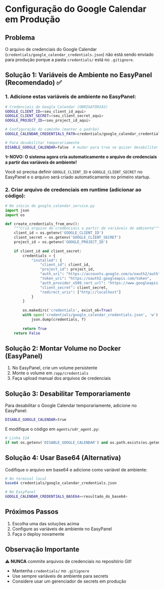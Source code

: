 # Configuração do Google Calendar em Produção

## Problema
O arquivo de credenciais do Google Calendar (`credentials/google_calendar_credentials.json`) não está sendo enviado para produção porque a pasta `credentials/` está no `.gitignore`.

## Solução 1: Variáveis de Ambiente no EasyPanel (Recomendado) ✅

### 1. Adicione estas variáveis de ambiente no EasyPanel:

```bash
# Credenciais do Google Calendar (OBRIGATÓRIAS)
GOOGLE_CLIENT_ID=<seu_client_id_aqui>
GOOGLE_CLIENT_SECRET=<seu_client_secret_aqui>
GOOGLE_PROJECT_ID=<seu_project_id_aqui>

# Configuração do caminho (manter o padrão)
GOOGLE_CALENDAR_CREDENTIALS_PATH=credentials/google_calendar_credentials.json

# Para desabilitar temporariamente
DISABLE_GOOGLE_CALENDAR=false  # mudar para true se quiser desabilitar
```

**✨ NOVO: O sistema agora cria automaticamente o arquivo de credenciais a partir das variáveis de ambiente!**

Você só precisa definir `GOOGLE_CLIENT_ID` e `GOOGLE_CLIENT_SECRET` no EasyPanel e o arquivo será criado automaticamente no primeiro startup.

### 2. Criar arquivo de credenciais em runtime (adicionar ao código):

```python
# No início do google_calendar_service.py
import json
import os

def create_credentials_from_env():
    """Cria arquivo de credenciais a partir de variáveis de ambiente"""
    client_id = os.getenv('GOOGLE_CLIENT_ID')
    client_secret = os.getenv('GOOGLE_CLIENT_SECRET')
    project_id = os.getenv('GOOGLE_PROJECT_ID')
    
    if client_id and client_secret:
        credentials = {
            "installed": {
                "client_id": client_id,
                "project_id": project_id,
                "auth_uri": "https://accounts.google.com/o/oauth2/auth",
                "token_uri": "https://oauth2.googleapis.com/token",
                "auth_provider_x509_cert_url": "https://www.googleapis.com/oauth2/v1/certs",
                "client_secret": client_secret,
                "redirect_uris": ["http://localhost"]
            }
        }
        
        os.makedirs('credentials', exist_ok=True)
        with open('credentials/google_calendar_credentials.json', 'w') as f:
            json.dump(credentials, f)
        
        return True
    return False
```

## Solução 2: Montar Volume no Docker (EasyPanel)

1. No EasyPanel, crie um volume persistente
2. Monte o volume em `/app/credentials`
3. Faça upload manual dos arquivos de credenciais

## Solução 3: Desabilitar Temporariamente

Para desabilitar o Google Calendar temporariamente, adicione no EasyPanel:

```bash
DISABLE_GOOGLE_CALENDAR=true
```

E modifique o código em `agents/sdr_agent.py`:

```python
# Linha 114
if not os.getenv('DISABLE_GOOGLE_CALENDAR') and os.path.exists(os.getenv("GOOGLE_CALENDAR_CREDENTIALS_PATH", "")):
```

## Solução 4: Usar Base64 (Alternativa)

Codifique o arquivo em base64 e adicione como variável de ambiente:

```bash
# No terminal local
base64 credentials/google_calendar_credentials.json

# No EasyPanel
GOOGLE_CALENDAR_CREDENTIALS_BASE64=<resultado_do_base64>
```

## Próximos Passos

1. Escolha uma das soluções acima
2. Configure as variáveis de ambiente no EasyPanel
3. Faça o deploy novamente

## Observação Importante

⚠️ **NUNCA** commite arquivos de credenciais no repositório Git!
- Mantenha `credentials/` no `.gitignore`
- Use sempre variáveis de ambiente para secrets
- Considere usar um gerenciador de secrets em produção